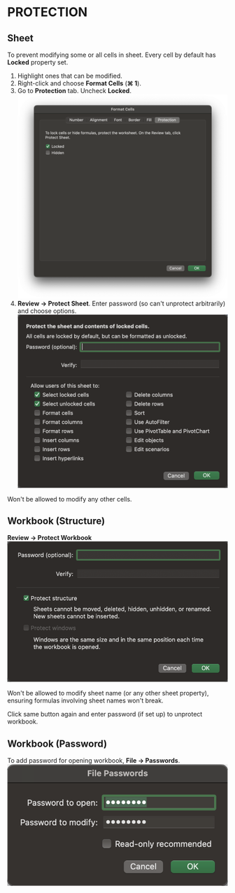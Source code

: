 # PROTECTION

## Sheet

To prevent modifying some or all cells in sheet. Every cell by default has **Locked** property set.

1. Highlight ones that can be modified.
2. Right-click and choose **Format Cells** (**⌘ 1**).
3. Go to **Protection** tab. Uncheck **Locked**.
   ![Format Cells Protection](/assets/format-cells-protection.png)
4. **Review &rarr; Protect Sheet**. Enter password (so can't unprotect arbitrarily) and choose options.
   ![Protect Sheet](/assets/protect-sheet.png)

Won't be allowed to modify any other cells.

## Workbook (Structure)

**Review &rarr; Protect Workbook**
![Protect Workbook](/assets/protect-workbook.png)

Won't be allowed to modify sheet name (or any other sheet property), ensuring formulas involving sheet names won't break.

Click same button again and enter password (if set up) to unprotect workbook.

## Workbook (Password)

To add password for opening workbook, **File &rarr; Passwords**.
![File Passwords](/assets/file-passwords.png)
